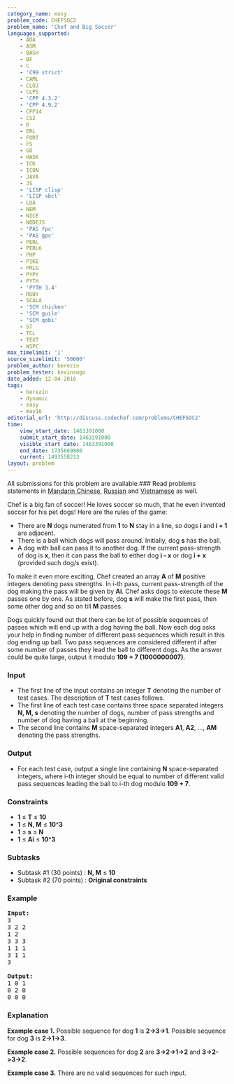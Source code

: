 ```yaml
---
category_name: easy
problem_code: CHEFSOC2
problem_name: 'Chef and Big Soccer'
languages_supported:
    - ADA
    - ASM
    - BASH
    - BF
    - C
    - 'C99 strict'
    - CAML
    - CLOJ
    - CLPS
    - 'CPP 4.3.2'
    - 'CPP 4.9.2'
    - CPP14
    - CS2
    - D
    - ERL
    - FORT
    - FS
    - GO
    - HASK
    - ICK
    - ICON
    - JAVA
    - JS
    - 'LISP clisp'
    - 'LISP sbcl'
    - LUA
    - NEM
    - NICE
    - NODEJS
    - 'PAS fpc'
    - 'PAS gpc'
    - PERL
    - PERL6
    - PHP
    - PIKE
    - PRLG
    - PYPY
    - PYTH
    - 'PYTH 3.4'
    - RUBY
    - SCALA
    - 'SCM chicken'
    - 'SCM guile'
    - 'SCM qobi'
    - ST
    - TCL
    - TEXT
    - WSPC
max_timelimit: '1'
source_sizelimit: '50000'
problem_author: berezin
problem_tester: kevinsogo
date_added: 12-04-2016
tags:
    - berezin
    - dynamic
    - easy
    - may16
editorial_url: 'http://discuss.codechef.com/problems/CHEFSOC2'
time:
    view_start_date: 1463391000
    submit_start_date: 1463391000
    visible_start_date: 1463391000
    end_date: 1735669800
    current: 1493558213
layout: problem
---
```

All submissions for this problem are available.###  Read problems statements in [Mandarin Chinese](http://www.codechef.com/download/translated/MAY16/mandarin/CHEFSOC2.pdf), [Russian](http://www.codechef.com/download/translated/MAY16/russian/CHEFSOC2.pdf) and [Vietnamese](http://www.codechef.com/download/translated/MAY16/vietnamese/CHEFSOC2.pdf) as well.

Chef is a big fan of soccer! He loves soccer so much, that he even invented soccer for his pet dogs! Here are the rules of the game:

- There are **N** dogs numerated from **1** to **N** stay in a line, so dogs **i** and **i + 1** are adjacent.
- There is a ball which dogs will pass around. Initially, dog **s** has the ball.
- A dog with ball can pass it to another dog. If the current pass-strength of dog is **x**, then it can pass the ball to either dog **i - x** or dog **i + x** (provided such dog/s exist).

To make it even more exciting, Chef created an array **A** of **M** positive integers denoting pass strengths. In i-th pass, current pass-strength of the dog making the pass will be given by **Ai**.
Chef asks dogs to execute these **M** passes one by one. As stated before, dog **s** will make the first pass, then some other dog and so on till **M** passes.

Dogs quickly found out that there can be lot of possible sequences of passes which will end up with a dog having the ball. Now each dog asks your help in finding number of different pass sequences which result in this dog ending up ball. Two pass sequences are considered different if after some number of passes they lead the ball to different dogs. As the answer could be quite large, output it modulo **109 + 7 (1000000007)**.

### Input

- The first line of the input contains an integer **T** denoting the number of test cases. The description of **T** test cases follows.
- The first line of each test case contains three space separated integers **N, M, s** denoting the number of dogs, number of pass strengths and number of dog having a ball at the beginning.
- The second line contains **M** space-separated integers **A1**, **A2**, ..., **AM** denoting the pass strengths.

### Output

- For each test case, output a single line containing **N** space-separated integers, where i-th integer should be equal to number of different valid pass sequences leading the ball to i-th dog modulo **109 + 7**.

### Constraints

- **1** ≤ **T** ≤ **10**
- **1** ≤ **N, M** ≤ **10^3**
- **1** ≤ **s** ≤ **N**
- **1** ≤ **Ai** ≤ **10^3**

### Subtasks

- Subtask #1 (30 points) : **N, M** ≤ **10**
- Subtask #2 (70 points) : **Original constraints**

### Example

<pre><b>Input:</b>
3
3 2 2
1 2 
3 3 3
1 1 1
3 1 1
3

<b>Output:</b>
1 0 1
0 2 0
0 0 0
</pre>
### Explanation

**Example case 1.**
Possible sequence for dog **1** is **2->3->1**.
Possible sequence for dog **3** is **2->1->3**.

**Example case 2.**
Possible sequences for dog **2** are **3->2->1->2** and **3->2->3->2**.

**Example case 3.**
There are no valid sequences for such input.
